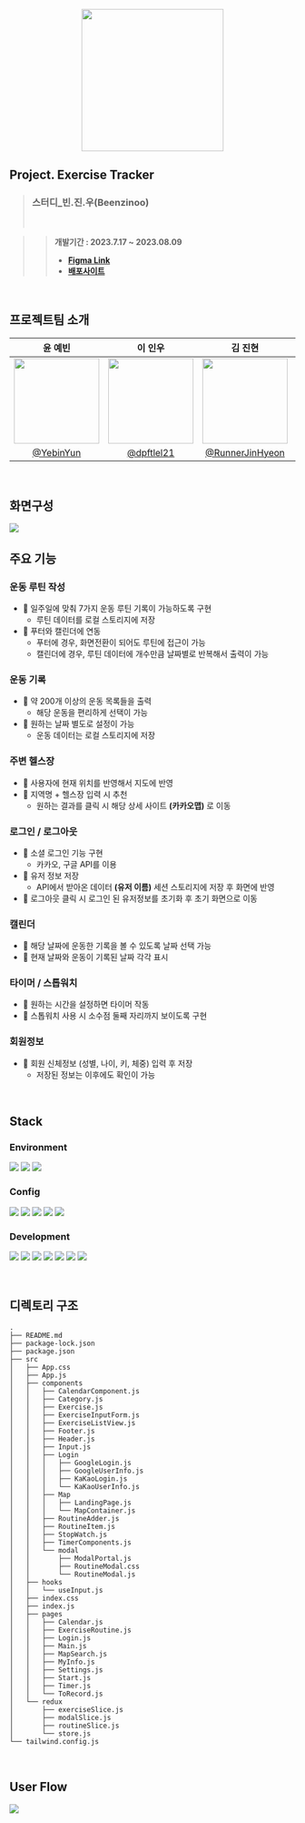 <br>
<center><img width="250px" src="public/images/Beenzinoo.png"></center>

## **Project. Exercise Tracker**
> ### 스터디_빈.진.우(Beenzinoo)
> <br>

>> **개발기간 : 2023.7.17 ~ 2023.08.09**
>> - **[Figma Link](https://www.figma.com/file/ZB9OIXLqpcUhWNcic0Q0q3/exercise-tracker-app?type=design&node-id=0%3A1&mode=design&t=T2uuBCz2Ned8Xngp-1)**
>> - **[배포사이트](https://dpftlel21.github.io/exercise-tracker-app/)**
<br>

## 프로젝트팀 소개
|<center>윤 예빈</center>|<center>이 인우</center>|<center>김 진현</center>|<center>최 한빈</center>|<center>진 종환</center>|
|---|---|---|---|---|
|<img width="150px" height="150px" src =  "public/images/Yebin.jpg">|<img width="150px" height="150px" src = "public/images/Inwoo.jpg">|<img width="150px" height="150px" src = "public/images/Jinhyeon.jpg">|<img width="150px" height="150px" src = "public/images/Hanbin.jpg">|<img width="150px" height="150px" src = "public/images/Jonghwan.png">|
|<center>[@YebinYun](https://github.com/YebinYun)</center>|<center>[@dpftlel21](https://github.com/dpftlel21)</center>|<center>[@RunnerJinHyeon](https://github.com/RunnerJinHyeon)</center>|<center>[@hanbinchoi](https://github.com/hanbinchoi)</center>|<center>[@MSbtff](https://github.com/MSbtff)</center>|

<br>

## 화면구성
<img src = "public/images/movie.gif">


<br>

## 주요 기능
### 운동 루틴 작성
- 💪 일주일에 맞춰 7가지 운동 루틴 기록이 가능하도록 구현
   - 루틴 데이터를 로컬 스토리지에 저장
- 💪 푸터와 캘린더에 연동
  - 푸터에 경우, 화면전환이 되어도 루틴에 접근이 가능
  - 캘린더에 경우, 루틴 데이터에 개수만큼 날짜별로 반복해서 출력이 가능

### 운동 기록
- 💪 약 200개 이상의 운동 목록들을 출력
  - 해당 운동을 편리하게 선택이 가능
- 💪 원하는 날짜 별도로 설정이 가능
  - 운동 데이터는 로컬 스토리지에 저장

### 주변 헬스장
- 💪 사용자에 현재 위치를 반영해서 지도에 반영
- 💪 지역명 + 헬스장 입력 시 추천
  - 원하는 결과를 클릭 시 해당 상세 사이트 **(카카오맵)** 로 이동

### 로그인 / 로그아웃
- 💪 소셜 로그인 기능 구현
  - 카카오, 구글 API를 이용
- 💪 유저 정보 저장
  - API에서 받아온 데이터 **(유저 이름)** 세션 스토리지에 저장 후 화면에 반영
- 💪 로그아웃 클릭 시 로그인 된 유저정보를 초기화 후 초기 화면으로 이동

### 캘린더
- 💪 해당 날짜에 운동한 기록을 볼 수 있도록 날짜 선택 가능
- 💪 현재 날짜와 운동이 기록된 날짜 각각 표시

### 타이머 / 스톱워치
- 💪 원하는 시간을 설정하면 타이머 작동
- 💪 스톱워치 사용 시 소수점 둘째 자리까지 보이도록 구현 

### 회원정보
- 💪 회원 신체정보 (성별, 나이, 키, 체중) 입력 후 저장
  - 저장된 정보는 이후에도 확인이 가능

<br>

## **Stack**
### **Environment**
<img src="https://img.shields.io/badge/visual studio code-007ACC?style=flat&logo=visualstudiocode&logoColor=white"/> <img src="https://img.shields.io/badge/git-F05032?style=flat&logo=git&logoColor=white"/> <img src="https://img.shields.io/badge/git hub-181717?style=flat&logo=github&logoColor=white"/>

### **Config**
<img src="https://img.shields.io/badge/npm-CB3837?style=flat&logo=npm&logoColor=white"/> <img src="https://img.shields.io/badge/kakaotalk-FFCD00?style=flat&logo=kakaotalk&logoColor=white"/> <img src="https://img.shields.io/badge/google-4285F4?style=flat&logo=google&logoColor=white"/> <img src="https://img.shields.io/badge/kakaomap-FFCD00?style=flat&logo=kakao&logoColor=white"/> <img src="https://img.shields.io/badge/.env-ECD53F?style=flat&logo=dotenv&logoColor=white"/>
 
### **Development**
<img src="https://img.shields.io/badge/JavaScript-F7DF1E?style=flat&logo=JavaScript&logoColor=white"/> <img src="https://img.shields.io/badge/React-61DAFB?style=flat&logo=React&logoColor=white"/> <img src="https://img.shields.io/badge/Tailwind CSS-06B6D4?style=flat&logo=Tailwind CSS&logoColor=white"/> <img src="https://img.shields.io/badge/styledcomponents-DB7093?style=flat&logo=styledcomponents&logoColor=white"/> <img src="https://img.shields.io/badge/Redux-764ABC?style=flat&logo=redux&logoColor=white"/> <img src="https://img.shields.io/badge/react router-CA4245?style=flat&logo=reactrouter&logoColor=white"/> <img src="https://img.shields.io/badge/axios-5A29E4?style=flat&logo=axios&logoColor=white"/> 

<br>

## 디렉토리 구조
```
.
├── README.md
├── package-lock.json
├── package.json
├── src
│   ├── App.css
│   ├── App.js
│   ├── components
│   │   ├── CalendarComponent.js
│   │   ├── Category.js
│   │   ├── Exercise.js
│   │   ├── ExerciseInputForm.js
│   │   ├── ExerciseListView.js
│   │   ├── Footer.js
│   │   ├── Header.js
│   │   ├── Input.js
│   │   ├── Login
│   │   │   ├── GoogleLogin.js
│   │   │   ├── GoogleUserInfo.js
│   │   │   ├── KaKaoLogin.js
│   │   │   └── KaKaoUserInfo.js
│   │   ├── Map
│   │   │   ├── LandingPage.js
│   │   │   └── MapContainer.js
│   │   ├── RoutineAdder.js
│   │   ├── RoutineItem.js
│   │   ├── StopWatch.js
│   │   ├── TimerComponents.js
│   │   └── modal
│   │       ├── ModalPortal.js
│   │       ├── RoutineModal.css
│   │       └── RoutineModal.js
│   ├── hooks
│   │   └── useInput.js
│   ├── index.css
│   ├── index.js
│   ├── pages
│   │   ├── Calendar.js
│   │   ├── ExerciseRoutine.js
│   │   ├── Login.js
│   │   ├── Main.js
│   │   ├── MapSearch.js
│   │   ├── MyInfo.js
│   │   ├── Settings.js
│   │   ├── Start.js
│   │   ├── Timer.js
│   │   └── ToRecord.js
│   └── redux
│       ├── exerciseSlice.js
│       ├── modalSlice.js
│       ├── routineSlice.js
│       └── store.js
└── tailwind.config.js
```

<br>

## User Flow

<img src="public/images/빈진우 User Flow.png">
